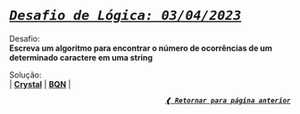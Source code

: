 [previous]: ../../../

# [**_`Desafio de Lógica: 03/04/2023`_**](#desafio-de-lógica-03042023)

Desafio: \
**Escreva um algoritmo para encontrar o número de ocorrências de um determinado caractere em uma string**

Solução: \
| [**Crystal**](./solution.cr)
| [**BQN**](./solution.bqn) |

<div align="right">

[**_`❰ Retornar para página anterior`_**][previous]

</div>
